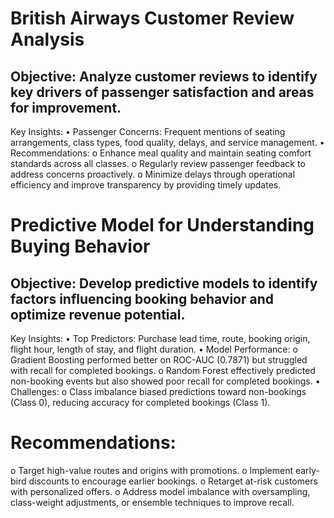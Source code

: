 # British Airways Customer Review Analysis
## Objective: Analyze customer reviews to identify key drivers of passenger satisfaction and areas for improvement.
Key Insights:
•	Passenger Concerns: Frequent mentions of seating arrangements, class types, food quality, delays, and service management.
•	Recommendations: 
o	Enhance meal quality and maintain seating comfort standards across all classes.
o	Regularly review passenger feedback to address concerns proactively.
o	Minimize delays through operational efficiency and improve transparency by providing timely updates.

# Predictive Model for Understanding Buying Behavior
## Objective: Develop predictive models to identify factors influencing booking behavior and optimize revenue potential.
Key Insights:
•	Top Predictors: Purchase lead time, route, booking origin, flight hour, length of stay, and flight duration.
•	Model Performance: 
o	Gradient Boosting performed better on ROC-AUC (0.7871) but struggled with recall for completed bookings.
o	Random Forest effectively predicted non-booking events but also showed poor recall for completed bookings.
•	Challenges: 
o	Class imbalance biased predictions toward non-bookings (Class 0), reducing accuracy for completed bookings (Class 1).

# Recommendations: 
o	Target high-value routes and origins with promotions.
o	Implement early-bird discounts to encourage earlier bookings.
o	Retarget at-risk customers with personalized offers.
o	Address model imbalance with oversampling, class-weight adjustments, or ensemble techniques to improve recall.
